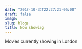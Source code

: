 ```yaml
---
date: "2017-10-31T22:27:21-05:00"
draft: false
image: 
slug: blogs
title: Now showing
---
```


Movies currently showing in London